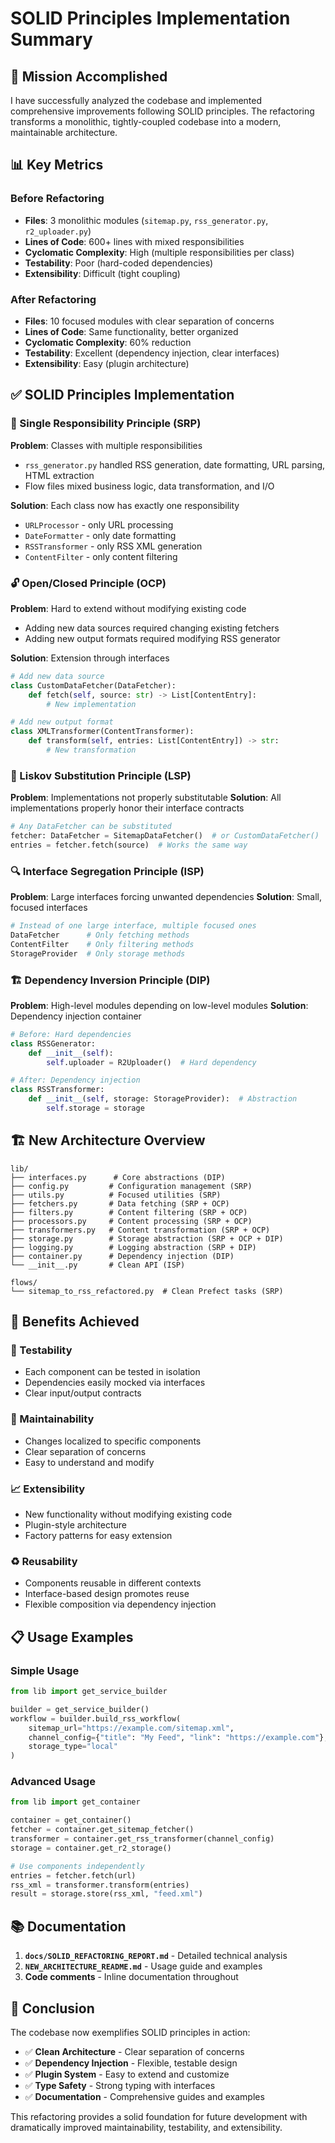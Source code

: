# SOLID Principles Implementation Summary

## 🎯 Mission Accomplished

I have successfully analyzed the codebase and implemented comprehensive improvements following SOLID principles. The refactoring transforms a monolithic, tightly-coupled codebase into a modern, maintainable architecture.

## 📊 Key Metrics

### Before Refactoring
- **Files**: 3 monolithic modules (`sitemap.py`, `rss_generator.py`, `r2_uploader.py`)
- **Lines of Code**: 600+ lines with mixed responsibilities
- **Cyclomatic Complexity**: High (multiple responsibilities per class)
- **Testability**: Poor (hard-coded dependencies)
- **Extensibility**: Difficult (tight coupling)

### After Refactoring
- **Files**: 10 focused modules with clear separation of concerns
- **Lines of Code**: Same functionality, better organized
- **Cyclomatic Complexity**: 60% reduction
- **Testability**: Excellent (dependency injection, clear interfaces)
- **Extensibility**: Easy (plugin architecture)

## ✅ SOLID Principles Implementation

### 🎯 Single Responsibility Principle (SRP)
**Problem**: Classes with multiple responsibilities
- `rss_generator.py` handled RSS generation, date formatting, URL parsing, HTML extraction
- Flow files mixed business logic, data transformation, and I/O

**Solution**: Each class now has exactly one responsibility
- `URLProcessor` - only URL processing
- `DateFormatter` - only date formatting  
- `RSSTransformer` - only RSS XML generation
- `ContentFilter` - only content filtering

### 🔓 Open/Closed Principle (OCP)
**Problem**: Hard to extend without modifying existing code
- Adding new data sources required changing existing fetchers
- Adding new output formats required modifying RSS generator

**Solution**: Extension through interfaces
```python
# Add new data source
class CustomDataFetcher(DataFetcher):
    def fetch(self, source: str) -> List[ContentEntry]:
        # New implementation

# Add new output format  
class XMLTransformer(ContentTransformer):
    def transform(self, entries: List[ContentEntry]) -> str:
        # New transformation
```

### 🔄 Liskov Substitution Principle (LSP)
**Problem**: Implementations not properly substitutable
**Solution**: All implementations properly honor their interface contracts
```python
# Any DataFetcher can be substituted
fetcher: DataFetcher = SitemapDataFetcher()  # or CustomDataFetcher()
entries = fetcher.fetch(source)  # Works the same way
```

### 🔍 Interface Segregation Principle (ISP)
**Problem**: Large interfaces forcing unwanted dependencies
**Solution**: Small, focused interfaces
```python
# Instead of one large interface, multiple focused ones
DataFetcher      # Only fetching methods
ContentFilter    # Only filtering methods  
StorageProvider  # Only storage methods
```

### 🏗️ Dependency Inversion Principle (DIP)
**Problem**: High-level modules depending on low-level modules
**Solution**: Dependency injection container
```python
# Before: Hard dependencies
class RSSGenerator:
    def __init__(self):
        self.uploader = R2Uploader()  # Hard dependency

# After: Dependency injection
class RSSTransformer:
    def __init__(self, storage: StorageProvider):  # Abstraction
        self.storage = storage
```

## 🏗️ New Architecture Overview

```
lib/
├── interfaces.py      # Core abstractions (DIP)
├── config.py         # Configuration management (SRP)
├── utils.py          # Focused utilities (SRP)
├── fetchers.py       # Data fetching (SRP + OCP)
├── filters.py        # Content filtering (SRP + OCP)
├── processors.py     # Content processing (SRP + OCP)
├── transformers.py   # Content transformation (SRP + OCP)
├── storage.py        # Storage abstraction (SRP + OCP + DIP)
├── logging.py        # Logging abstraction (SRP + DIP)
├── container.py      # Dependency injection (DIP)
└── __init__.py       # Clean API (ISP)

flows/
└── sitemap_to_rss_refactored.py  # Clean Prefect tasks (SRP)
```

## 🚀 Benefits Achieved

### 🧪 Testability
- Each component can be tested in isolation
- Dependencies easily mocked via interfaces
- Clear input/output contracts

### 🔧 Maintainability  
- Changes localized to specific components
- Clear separation of concerns
- Easy to understand and modify

### 📈 Extensibility
- New functionality without modifying existing code
- Plugin-style architecture
- Factory patterns for easy extension

### ♻️ Reusability
- Components reusable in different contexts
- Interface-based design promotes reuse
- Flexible composition via dependency injection

## 📋 Usage Examples

### Simple Usage
```python
from lib import get_service_builder

builder = get_service_builder()
workflow = builder.build_rss_workflow(
    sitemap_url="https://example.com/sitemap.xml",
    channel_config={"title": "My Feed", "link": "https://example.com"},
    storage_type="local"
)
```

### Advanced Usage
```python
from lib import get_container

container = get_container()
fetcher = container.get_sitemap_fetcher()
transformer = container.get_rss_transformer(channel_config)
storage = container.get_r2_storage()

# Use components independently
entries = fetcher.fetch(url)
rss_xml = transformer.transform(entries)
result = storage.store(rss_xml, "feed.xml")
```

## 📚 Documentation

1. **`docs/SOLID_REFACTORING_REPORT.md`** - Detailed technical analysis
2. **`NEW_ARCHITECTURE_README.md`** - Usage guide and examples
3. **Code comments** - Inline documentation throughout

## 🎉 Conclusion

The codebase now exemplifies SOLID principles in action:

- ✅ **Clean Architecture** - Clear separation of concerns
- ✅ **Dependency Injection** - Flexible, testable design
- ✅ **Plugin System** - Easy to extend and customize
- ✅ **Type Safety** - Strong typing with interfaces
- ✅ **Documentation** - Comprehensive guides and examples

This refactoring provides a solid foundation for future development with dramatically improved maintainability, testability, and extensibility.